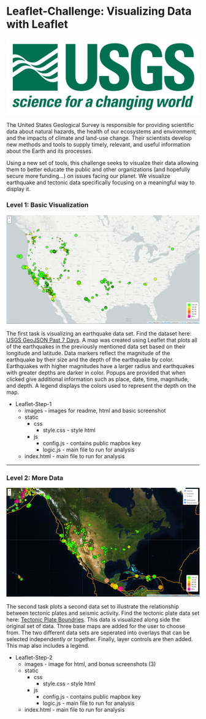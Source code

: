 # Leaflet-Challenge: Visualizing Data with Leaflet

![USGS-Logo](Leaflet-Step-1/images/1-Logo.png)

The United States Geological Survey is responsible for providing scientific data about natural hazards, the health of our ecosystems and environment; and the impacts of climate and land-use change. Their scientists develop new methods and tools to supply timely, relevant, and useful information about the Earth and its processes. 

Using a new set of tools, this challenge seeks to visualze their data allowing them to better educate the public and other organizations (and hopefully secure more funding...) on issues facing our planet.  We visualize earthquake and tectonic data specifically focusing on a meaningful way to display it.

### Level 1: Basic Visualization

![BasicMap](Leaflet-Step-1/images/Basic.png)

The first task is visualizing an earthquake data set.  Find the dataset here: [USGS GeoJSON Past 7 Days](https://earthquake.usgs.gov/earthquakes/feed/v1.0/summary/all_week.geojson).  A map was created using Leaflet that plots all of the earthquakes in the previously mentioned data set based on their longitude and latitude.  Data markers reflect the magnitude of the earthquake by their size and the depth of the earthquake by color.  Earthquakes with higher magnitudes have a larger radius and earthquakes with greater depths are darker in color.  Popups are provided that when clicked give additional information such as place, date, time, magnitude, and depth.  A legend displays the colors used to represent the depth on the map.

* Leaflet-Step-1
   * images - images for readme, html and basic screenshot
   * static
      * css
         * style.css - style html
      * js
         * config.js - contains public mapbox key
         * logic.js - main file to run for analysis
   * index.html - main file to run for analysis

- - -

### Level 2: More Data 

![AdvancedMap](Leaflet-Step-2/images/Bonus-satellite.png)

The second task plots a second data set to illustrate the relationship between tectonic plates and seismic activity.  Find the tectonic plate data set here: [Tectonic Plate Boundries](https://raw.githubusercontent.com/fraxen/tectonicplates/master/GeoJSON/PB2002_boundaries.json).  This data is visualized along side the original set of data.  Three base maps are added for the user to choose from.  The two different data sets are seperated into overlays that can be selected independently or together.  Finally, layer controls are then added.  This map also includes a legend.

* Leaflet-Step-2
   * images - image for html, and bonus screenshots (3)
   * static
      * css
         * style.css - style html
      * js
         * config.js - contains public mapbox key
         * logic.js - main file to run for analysis
   * index.html - main file to run for analysis